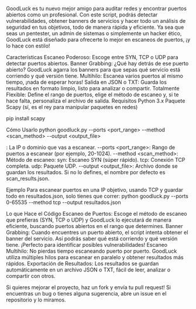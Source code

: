GoodLuck es tu nuevo mejor amigo para auditar redes y encontrar puertos abiertos como un profesional. Con este script, podrás detectar vulnerabilidades, obtener banners de servicios y hacer todo un análisis de seguridad en tus objetivos, todo de manera rápida y eficiente. Ya sea que seas un pentester, un admin de sistemas o simplemente un hacker ético, GoodLuck está diseñado para ofrecerte lo mejor en escaneos de puertos, ¡y lo hace con estilo!

Características
Escaneo Poderoso: Escoge entre SYN, TCP o UDP para detectar puertos abiertos.
Banner Grabbing: ¿Qué hay detrás de ese puerto abierto? GoodLuck agarra los banners para que sepas qué servicio está corriendo y qué versión tiene.
Multihilo: Escanea varios puertos al mismo tiempo, ¡nada de esperar horas!
Salida en JSON o TXT: Guarda los resultados en formato limpio, listo para analizar o compartir.
Totalmente Flexible: Define el rango de puertos, elige el método de escaneo y, si te hace falta, personaliza el archivo de salida.
Requisitos
Python 3.x
Paquete Scapy (sí, es el rey para manipular paquetes en redes)

pip install scapy

Cómo Usarlo
python goodluck.py <target> --ports <port_range> --method <scan_method> --output <output_file>

<target>: La IP o dominio que vas a escanear.
--ports <port_range>: Rango de puertos a escanear (por ejemplo, 20-1024).
--method <scan_method>: Método de escaneo:
syn: Escaneo SYN (súper rápido).
tcp: Conexión TCP completa.
udp: Paquete UDP.
--output <output_file>: Archivo donde se guardan los resultados. Si no lo defines, el nombre por defecto es scan_results.json.

Ejemplo
Para escanear puertos en una IP objetivo, usando TCP y guardar todo en resultados.json, solo tienes que correr:
python goodluck.py <tu target ip> --ports 0-65535 --method tcp --output resultados.json

Lo que Hace el Código
Escaneo de Puertos: Escoge el método de escaneo que prefieras (SYN, TCP o UDP) y GoodLuck lo ejecutará de manera eficiente, buscando puertos abiertos en el rango que determines.
Banner Grabbing: Cuando encuentres un puerto abierto, el script intenta obtener el banner del servicio. Así podrás saber qué está corriendo y qué versión tiene. ¡Perfecto para identificar posibles vulnerabilidades!
Escaneo Multihilo: No pierdas tiempo escaneando puerto por puerto. GoodLuck utiliza múltiples hilos para escanear en paralelo y obtener resultados más rápidos.
Exportación de Resultados: Los resultados se guardan automáticamente en un archivo JSON o TXT, fácil de leer, analizar o compartir con otros.

Si quieres mejorar el proyecto, haz un fork y envía tu pull request! Si encuentras un bug o tienes alguna sugerencia, abre un issue en el repositorio y lo miramos.



